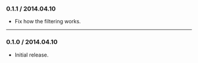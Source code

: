 ### 0.1.1 / 2014.04.10
* Fix how the filtering works.

---

### 0.1.0 / 2014.04.10
* Initial release.

